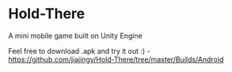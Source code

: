 # Hold-There
A mini mobile game built on Unity Engine

Feel free to download .apk and try it out :) - https://github.com/jiajingy/Hold-There/tree/master/Builds/Android
